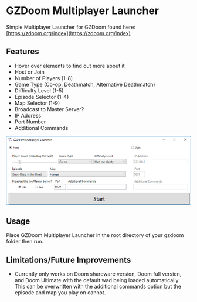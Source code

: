 # GZDoom Multiplayer Launcher

Simple Multiplayer Launcher for GZDoom found here: [https://zdoom.org/index](https://zdoom.org/index)

## Features

- Hover over elements to find out more about it
- Host or Join
- Number of Players (1-8)
- Game Type (Co-op, Deathmatch, Alternative Deathmatch)
- Difficulty Level (1-5)
- Episode Selector (1-4)
- Map Selector (1-9)
- Broadcast to Master Server?
- IP Address
- Port Number
- Additional Commands

![alt text](screenshots/GZDoom-Multiplayer-Launcher-Screenshot.png)

## Usage

Place GZDoom Multiplayer Launcher in the root directory of your gzdoom folder then run.

## Limitations/Future Improvements

- Currently only works on Doom shareware version, Doom full version, and Doom Ultimate with the default wad being loaded automatically. This can be overwritten with the additional commands option but the episode and map you play on cannot.


